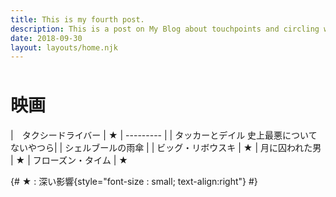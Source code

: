 ```yaml
---
title: This is my fourth post.
description: This is a post on My Blog about touchpoints and circling wagons.
date: 2018-09-30
layout: layouts/home.njk
---
```



<h1 style="margin-top:3rem;" class="center">映画</h1>

<div class="table-1">
<div class="table-2">
<div class="table-3">
<div class="table-4">


|　タクシードライバー  | ★
| --------- | 
| タッカーとデイル 史上最悪についてないやつら|
| シェルブールの雨傘 |
| ビッグ・リボウスキ | ★
| 月に囚われた男 | ★
| フローズン・タイム | ★



</div>
</div>
</div>
</div>

{# ★ : 深い影響{style="font-size : small; text-align:right"} #}
